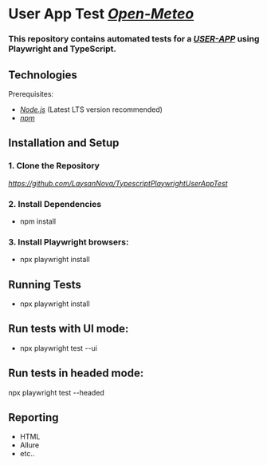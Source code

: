 # User App Test *[Open-Meteo](https://open-meteo.com/en/docs/)*

### This repository contains automated tests for a *[USER-APP](https://nodeexpressapi-n9sc.onrender.com)* using Playwright and TypeScript.

## Technologies

Prerequisites:

- *[Node.js](https://nodejs.org)* (Latest LTS version recommended)
- *[npm](https://www.npmjs.com/)*

## Installation and Setup
### 1. Clone the Repository

*https://github.com/LaysanNova/TypescriptPlaywrightUserAppTest*


### 2. Install Dependencies

- npm install

### 3. Install Playwright browsers:

- npx playwright install


## Running Tests
- npx playwright install

## Run tests with UI mode:
- npx playwright test --ui

## Run tests in headed mode:
npx playwright test --headed

## Reporting
- HTML
- Allure
- etc..
